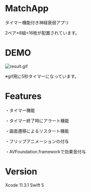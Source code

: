 # MatchApp
タイマー機能付き神経衰弱アプリ

2ペア×8組=16枚が配置されています。

# DEMO

![result.gif](https://qiita-image-store.s3.ap-northeast-1.amazonaws.com/0/592467/8aba9d6a-5d51-3e2b-8e09-c82810d03f8e.gif)

※gif用に5秒タイマーになっています。

# Features
・タイマー機能

・タイマー終了時にアラート機能

・画面遷移によるリスタート機能

・フリップアニメーションの付与

・AVFoundation.frameworkで効果音付与


# Version
Xcode 11.3.1
Swift 5
